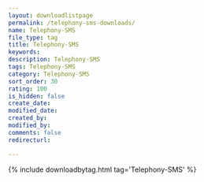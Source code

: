 ```yaml
---
layout: downloadlistpage
permalink: /telephony-sms-downloads/
name: Telephony-SMS
file_type: tag
title: Telephony-SMS
keywords:
description: Telephony-SMS
tags: Telephony-SMS
category: Telephony-SMS
sort_order: 30
rating: 100
is_hidden: false
create_date:
modified_date:
created_by:
modified_by:
comments: false
redirecturl:

---
```

 {% include downloadbytag.html tag='Telephony-SMS' %}
